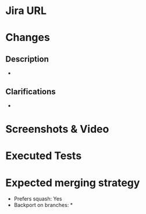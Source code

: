 # Jira URL

<!-- Add the link to the corresponding JIRA issue referenced in a commit message. Unless this is a [Misc] commit,
see https://dev.xwiki.org/xwiki/bin/view/Community/DevelopmentPractices#HRule:Don27tcreateunnecessaryissues
-->

# Changes

## Description

<!-- Describe the main changes brought in this PR. -->

*

## Clarifications

<!-- Provide extra hints to make it easier to understand the PR. Those could be:
* Explanation of choices made in this PR
* Anchor towards extra resources needed to understand the context of this PR (e.g., a forum proposal).
* Links to other issues this issue depends on
-->

*

# Screenshots & Video

<!-- If this PR introduces any UI change, it's recommended to highlight it with before/after screenshots 
or even a screen recording for complex interactions. 
-->

# Executed Tests

<!-- Especially important for regression fixes. 
Indicate how changes were tested (e.g., what maven commands were run to validate them).
-->

# Expected merging strategy

* Prefers squash: Yes <!-- No — Explain why. -->
* Backport on branches:
    * 